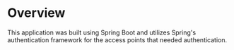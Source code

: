 # Overview
This application was built using Spring Boot and utilizes Spring's authentication framework for the access points that needed authentication.  

